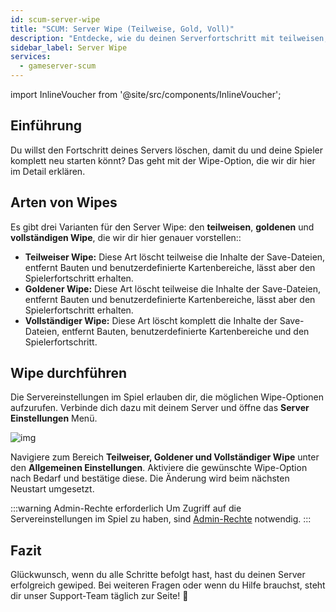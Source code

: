 ```yaml
---
id: scum-server-wipe
title: "SCUM: Server Wipe (Teilweise, Gold, Voll)"
description: "Entdecke, wie du deinen Serverfortschritt mit teilweisen, goldenen oder vollständigen Wipes zurücksetzt, um neu zu starten und dein Gameplay zu verbessern → Jetzt mehr erfahren"
sidebar_label: Server Wipe
services:
  - gameserver-scum
---
```


import InlineVoucher from '@site/src/components/InlineVoucher';


## Einführung
Du willst den Fortschritt deines Servers löschen, damit du und deine Spieler komplett neu starten könnt? Das geht mit der Wipe-Option, die wir dir hier im Detail erklären.

<InlineVoucher />



## Arten von Wipes

Es gibt drei Varianten für den Server Wipe: den **teilweisen**, **goldenen** und **vollständigen Wipe**, die wir dir hier genauer vorstellen::

- **Teilweiser Wipe:** Diese Art löscht teilweise die Inhalte der Save-Dateien, entfernt Bauten und benutzerdefinierte Kartenbereiche, lässt aber den Spielerfortschritt erhalten.
- **Goldener Wipe:** Diese Art löscht teilweise die Inhalte der Save-Dateien, entfernt Bauten und benutzerdefinierte Kartenbereiche, lässt aber den Spielerfortschritt erhalten.
- **Vollständiger Wipe:** Diese Art löscht komplett die Inhalte der Save-Dateien, entfernt Bauten, benutzerdefinierte Kartenbereiche und den Spielerfortschritt.



## Wipe durchführen

Die Servereinstellungen im Spiel erlauben dir, die möglichen Wipe-Optionen aufzurufen. Verbinde dich dazu mit deinem Server und öffne das **Server Einstellungen** Menü.

![img](https://screensaver01.zap-hosting.com/index.php/s/4F7ni5erqNfQwfn/download)

Navigiere zum Bereich **Teilweiser, Goldener und Vollständiger Wipe** unter den **Allgemeinen Einstellungen**. Aktiviere die gewünschte Wipe-Option nach Bedarf und bestätige diese. Die Änderung wird beim nächsten Neustart umgesetzt.

:::warning  Admin-Rechte erforderlich
Um Zugriff auf die Servereinstellungen im Spiel zu haben, sind [Admin-Rechte](scum-becomeadmin.md) notwendig.
:::

## Fazit

Glückwunsch, wenn du alle Schritte befolgt hast, hast du deinen Server erfolgreich gewiped. Bei weiteren Fragen oder wenn du Hilfe brauchst, steht dir unser Support-Team täglich zur Seite! 🙂

<InlineVoucher />